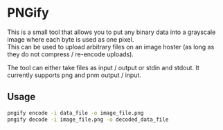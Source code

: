 # PNGify

This is a small tool that allows you to put any binary data into a grayscale image where each byte is used as one pixel.  
This can be used to upload arbitrary files on an image hoster (as long as they do not compress / re-encode uploads).

The tool can either take files as input / output or stdin and stdout. It currently supports png and pnm output / input.

## Usage

```bash
pngify encode -i data_file -o image_file.png
pngify decode -i image_file.png -o decoded_data_file
```